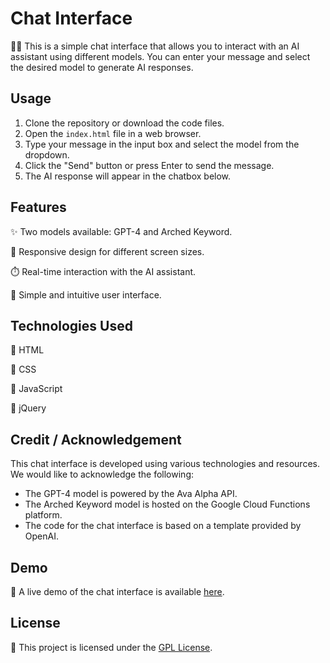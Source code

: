 # Chat Interface

🤖💬 This is a simple chat interface that allows you to interact with an AI assistant using different models. You can enter your message and select the desired model to generate AI responses.

## Usage

1. Clone the repository or download the code files.
2. Open the `index.html` file in a web browser.
3. Type your message in the input box and select the model from the dropdown.
4. Click the "Send" button or press Enter to send the message.
5. The AI response will appear in the chatbox below.

## Features

✨ Two models available: GPT-4 and Arched Keyword.

📱 Responsive design for different screen sizes.

⏱️ Real-time interaction with the AI assistant.

🌟 Simple and intuitive user interface.

## Technologies Used

🔧 HTML

🎨 CSS

📜 JavaScript

🔌 jQuery

## Credit / Acknowledgement

This chat interface is developed using various technologies and resources. We would like to acknowledge the following:

- The GPT-4 model is powered by the Ava Alpha API.
- The Arched Keyword model is hosted on the Google Cloud Functions platform.
- The code for the chat interface is based on a template provided by OpenAI.

## Demo

🔗 A live demo of the chat interface is available [here](https://uncoder.eu.org/chat).

## License

📄 This project is licensed under the [GPL License](LICENSE).
